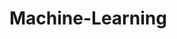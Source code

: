 # Machine-Learning
         
  
                 
                
                        
             
